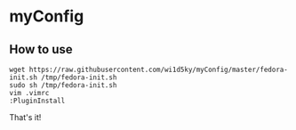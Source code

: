 # myConfig

## How to use

```
wget https://raw.githubusercontent.com/wi1d5ky/myConfig/master/fedora-init.sh /tmp/fedora-init.sh
sudo sh /tmp/fedora-init.sh
vim .vimrc
:PluginInstall
```

That's it!
